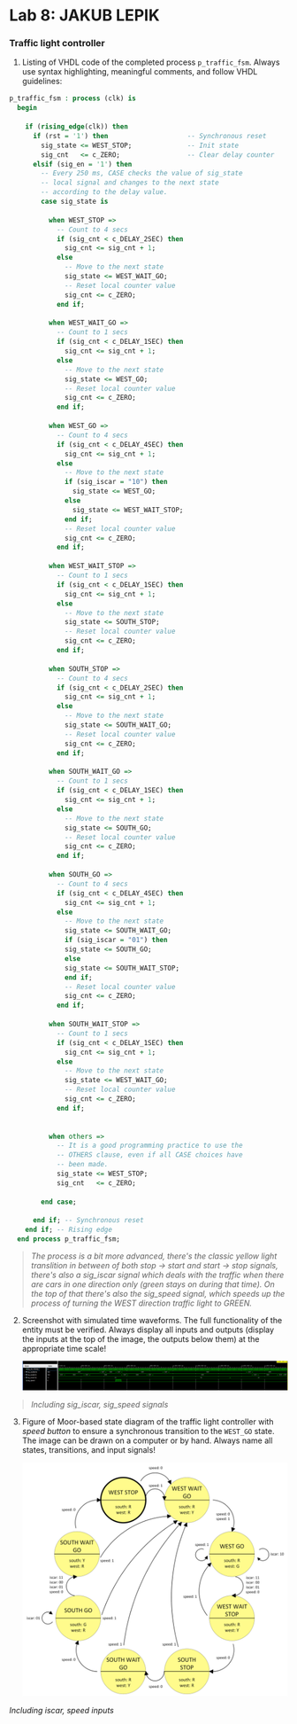 # Lab 8: JAKUB LEPIK

### Traffic light controller

1. Listing of VHDL code of the completed process `p_traffic_fsm`. Always use syntax highlighting, meaningful comments, and follow VHDL guidelines:

```vhdl
p_traffic_fsm : process (clk) is
  begin

    if (rising_edge(clk)) then
      if (rst = '1') then                    -- Synchronous reset
        sig_state <= WEST_STOP;              -- Init state
        sig_cnt   <= c_ZERO;                 -- Clear delay counter
      elsif (sig_en = '1') then
        -- Every 250 ms, CASE checks the value of sig_state
        -- local signal and changes to the next state 
        -- according to the delay value.
        case sig_state is

          when WEST_STOP =>
            -- Count to 4 secs
            if (sig_cnt < c_DELAY_2SEC) then
              sig_cnt <= sig_cnt + 1;
            else
              -- Move to the next state
              sig_state <= WEST_WAIT_GO;
              -- Reset local counter value
              sig_cnt <= c_ZERO;
            end if;
            
          when WEST_WAIT_GO =>
            -- Count to 1 secs
            if (sig_cnt < c_DELAY_1SEC) then
              sig_cnt <= sig_cnt + 1;
            else
              -- Move to the next state
              sig_state <= WEST_GO;
              -- Reset local counter value
              sig_cnt <= c_ZERO;
            end if;

          when WEST_GO =>
            -- Count to 4 secs
            if (sig_cnt < c_DELAY_4SEC) then
              sig_cnt <= sig_cnt + 1;
            else
              -- Move to the next state
              if (sig_iscar = "10") then
                sig_state <= WEST_GO;
              else
                sig_state <= WEST_WAIT_STOP;
              end if;
              -- Reset local counter value
              sig_cnt <= c_ZERO;
            end if;
          
          when WEST_WAIT_STOP =>
            -- Count to 1 secs
            if (sig_cnt < c_DELAY_1SEC) then
              sig_cnt <= sig_cnt + 1;
            else
              -- Move to the next state
              sig_state <= SOUTH_STOP;
              -- Reset local counter value
              sig_cnt <= c_ZERO;
            end if;
           
          when SOUTH_STOP =>
            -- Count to 4 secs
            if (sig_cnt < c_DELAY_2SEC) then
              sig_cnt <= sig_cnt + 1;
            else
              -- Move to the next state
              sig_state <= SOUTH_WAIT_GO;
              -- Reset local counter value
              sig_cnt <= c_ZERO;
            end if;
          
          when SOUTH_WAIT_GO =>
            -- Count to 1 secs
            if (sig_cnt < c_DELAY_1SEC) then
              sig_cnt <= sig_cnt + 1;
            else
              -- Move to the next state
              sig_state <= SOUTH_GO;
              -- Reset local counter value
              sig_cnt <= c_ZERO;
            end if;
          
          when SOUTH_GO =>
            -- Count to 4 secs
            if (sig_cnt < c_DELAY_4SEC) then
              sig_cnt <= sig_cnt + 1;
            else
              -- Move to the next state
              sig_state <= SOUTH_WAIT_GO;
              if (sig_iscar = "01") then
              sig_state <= SOUTH_GO;
              else
              sig_state <= SOUTH_WAIT_STOP;
              end if;
              -- Reset local counter value
              sig_cnt <= c_ZERO;
            end if;
            
          when SOUTH_WAIT_STOP =>
            -- Count to 1 secs
            if (sig_cnt < c_DELAY_1SEC) then
              sig_cnt <= sig_cnt + 1;
            else
              -- Move to the next state
              sig_state <= WEST_WAIT_GO;
              -- Reset local counter value
              sig_cnt <= c_ZERO;
            end if;


          when others =>
            -- It is a good programming practice to use the
            -- OTHERS clause, even if all CASE choices have
            -- been made.
            sig_state <= WEST_STOP;
            sig_cnt   <= c_ZERO;

        end case;

      end if; -- Synchronous reset
    end if; -- Rising edge
  end process p_traffic_fsm;
```
> *The process is a bit more advanced, there's the classic yellow light translition in between of both stop -> start and start -> stop signals, there's also a sig_iscar signal which deals with the traffic when there are cars in one direction only (green stays on during that time). On the top of that there's also the sig_speed signal, which speeds up the process of turning the WEST direction traffic light to GREEN.*


2. Screenshot with simulated time waveforms. The full functionality of the entity must be verified. Always display all inputs and outputs (display the inputs at the top of the image, the outputs below them) at the appropriate time scale!

   ![waveform](images/waveform.png)
   
> *Including sig_iscar, sig_speed signals*


3. Figure of Moor-based state diagram of the traffic light controller with *speed button* to ensure a synchronous transition to the `WEST_GO` state. The image can be drawn on a computer or by hand. Always name all states, transitions, and input signals!

   ![diagram](images/diagram.png)

*Including iscar, speed inputs*

  